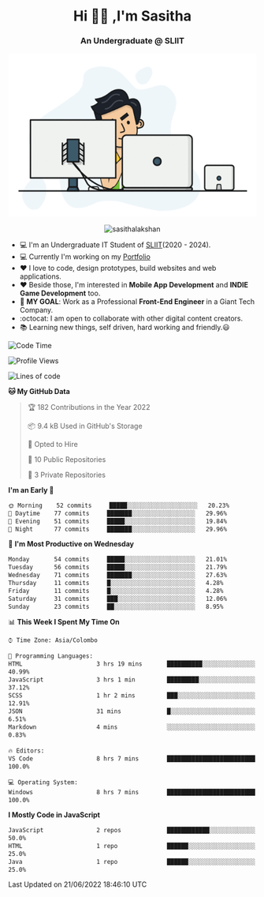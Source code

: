 <h1 align="center">Hi 🙋‍♂️ ,I'm Sasitha</h1>
<!--<h3 align="center">💻An Passionate Junior Trainee Software Developer based on Sri Lanka</h3>-->

<h3 align="center">An Undergraduate @ SLIIT</h3>

<p align="center">
  <img width="540" height="330" src="https://github.com/SasithaLakshan/SasithaLakshan/blob/main/dev.gif">
</p>
<p align="center"> <img src="https://komarev.com/ghpvc/?username=sasithalakshan&label=Profile%20views&color=0e75b6&style=flat" alt="sasithalakshan" /> </p>

- :computer: I'm an Undergraduate IT Student of [SLIIT](https://www.sliit.lk)(2020 - 2024).
- :computer: Currently I'm working on my <a href="https://SasithaLakshan.github.io" target="_blank">Portfolio</a>
- :heart: I love to code, design prototypes, build websites and web applications.
- :heart: Beside those, I'm interested in **Mobile App Development** and **INDIE Game Development** too.
- :electric_plug: **MY GOAL**: Work as a Professional **Front-End Engineer** in a Giant Tech Company.
- :octocat: I am open to collaborate with other digital content creators.
- :books: Learning new things, self driven, hard working and friendly.:smiley:

<!-- <h3 align="left">Tech Stack I'm Using</h3> -->
<!--START_SECTION:waka-->
![Code Time](http://img.shields.io/badge/Code%20Time-0%20secs-blue)

![Profile Views](http://img.shields.io/badge/Profile%20Views-0-blue)

![Lines of code](https://img.shields.io/badge/From%20Hello%20World%20I%27ve%20Written-4%20Thousand%20lines%20of%20code-blue)

**🐱 My GitHub Data** 

> 🏆 182 Contributions in the Year 2022
 > 
> 📦 9.4 kB Used in GitHub's Storage 
 > 
> 💼 Opted to Hire
 > 
> 📜 10 Public Repositories 
 > 
> 🔑 3 Private Repositories  
 > 
**I'm an Early 🐤** 

```text
🌞 Morning    52 commits     █████░░░░░░░░░░░░░░░░░░░░   20.23% 
🌆 Daytime    77 commits     ███████░░░░░░░░░░░░░░░░░░   29.96% 
🌃 Evening    51 commits     █████░░░░░░░░░░░░░░░░░░░░   19.84% 
🌙 Night      77 commits     ███████░░░░░░░░░░░░░░░░░░   29.96%

```
📅 **I'm Most Productive on Wednesday** 

```text
Monday       54 commits     █████░░░░░░░░░░░░░░░░░░░░   21.01% 
Tuesday      56 commits     █████░░░░░░░░░░░░░░░░░░░░   21.79% 
Wednesday    71 commits     ███████░░░░░░░░░░░░░░░░░░   27.63% 
Thursday     11 commits     █░░░░░░░░░░░░░░░░░░░░░░░░   4.28% 
Friday       11 commits     █░░░░░░░░░░░░░░░░░░░░░░░░   4.28% 
Saturday     31 commits     ███░░░░░░░░░░░░░░░░░░░░░░   12.06% 
Sunday       23 commits     ██░░░░░░░░░░░░░░░░░░░░░░░   8.95%

```


📊 **This Week I Spent My Time On** 

```text
⌚︎ Time Zone: Asia/Colombo

💬 Programming Languages: 
HTML                     3 hrs 19 mins       ██████████░░░░░░░░░░░░░░░   40.99% 
JavaScript               3 hrs 1 min         █████████░░░░░░░░░░░░░░░░   37.12% 
SCSS                     1 hr 2 mins         ███░░░░░░░░░░░░░░░░░░░░░░   12.91% 
JSON                     31 mins             █░░░░░░░░░░░░░░░░░░░░░░░░   6.51% 
Markdown                 4 mins              ░░░░░░░░░░░░░░░░░░░░░░░░░   0.83%

🔥 Editors: 
VS Code                  8 hrs 7 mins        █████████████████████████   100.0%

💻 Operating System: 
Windows                  8 hrs 7 mins        █████████████████████████   100.0%

```

**I Mostly Code in JavaScript** 

```text
JavaScript               2 repos             ████████████░░░░░░░░░░░░░   50.0% 
HTML                     1 repo              ██████░░░░░░░░░░░░░░░░░░░   25.0% 
Java                     1 repo              ██████░░░░░░░░░░░░░░░░░░░   25.0%

```



 Last Updated on 21/06/2022 18:46:10 UTC
<!--END_SECTION:waka-->
